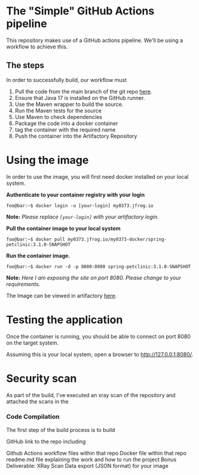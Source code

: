 # The "Simple" GitHub Actions pipeline

This repository makes use of a GitHub actions pipeline. We'll be using a workflow to achieve this. 

## The steps
In order to successfully build, our workflow must 

1. Pull the code from the main branch of the git repo [here](https://github.com/spring-projects/spring-petclinic).
1. Ensure that Java 17 is installed on the GitHub runner.
1. Use the Maven wrapper to build the source.
1. Run the Maven tests for the source
1. Use Maven to check dependencies
1. Package the code into a docker container
1. tag the container with the required name
1. Push the container into the Artifactory Repository



# Using the image
In order to use the image, you will first need docker installed on your local system.

__Authenticate to your container registry with your login__
```console
foo@bar:~$ docker login -u [your-login] my0373.jfrog.io
```
__Note:__
*Please replace ```[your-login]``` with your artifactory login.*


__Pull the container image to your local system__
```console
foo@bar:~$ docker pull my0373.jfrog.io/my0373-docker/spring-petclinic:3.1.0-SNAPSHOT
```

__Run the container image.__ 
```console
foo@bar:~$ docker run -d -p 8080:8080 spring-petclinic:3.1.0-SNAPSHOT
```

__Note:__
*Here I am exposing the site on port 8080. Please change to your requirements.*


The Image can be viewed in  artifactory [here](https://my0373.jfrog.io/ui/repos/tree/General/my0373-docker-local/spring-petclinic).

# Testing the application
Once the container is running, you should be able to connect on port 8080 on the target system.

Assuming this is your local system, open a browser to http://127.0.0.1:8080/.




# Security scan
As part of the build, I've executed an xray scan of the repository and attached the scans in the 

### Code Compilation
The first step of the build process is to build

GitHub link to the repo including

Github Actions workflow files within that repo
Docker file within that repo
readme.md file explaining the work and how to run the project
Bonus Deliverable: XRay Scan Data export (JSON format) for your image

